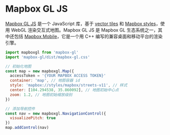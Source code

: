 # Mapbox GL JS

[Mapbox GL JS](https://docs.mapbox.com/mapbox-gl-js/api/) 是一个 JavaScript 库，基于 [vector tiles](https://docs.mapbox.com/help/glossary/vector-tiles/) 和 [Mapbox styles](https://docs.mapbox.com/mapbox-gl-js/style-spec/)，使用 WebGL 渲染交互式地图。Mapbox GL JS 是 Mapbox GL 生态系统之一，其中还包括 [Mapbox Mobile](https://www.mapbox.com/mobile/)，它是一个用 C++ 编写的兼容桌面和移动平台的渲染引擎。

```js
import mapboxgl from 'mapbox-gl'
import 'mapbox-gl/dist/mapbox-gl.css'

// 初始化地图
const map = new mapboxgl.Map({
  accessToken = '{YOUR MAPBOX ACCESS TOKEN}'
  container: 'map', // 地图容器 id
  style: 'mapbox://styles/mapbox/streets-v11', // 样式
  center: [104.294538, 35.860092], // 地图初始中心点
  zoom: 1.2, // 地图初始缩放级别
})

// 添加导航控件
const nav = new mapboxgl.NavigationControl({
  visualizePitch: true
})
map.addControl(nav)
```
